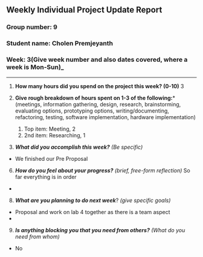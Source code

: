 ## Weekly Individual Project Update Report
### Group number: 9
### Student name: Cholen Premjeyanth
### Week: 3(Give week number and also dates covered, where a week is Mon-Sun)_
___
1. **How many hours did you spend on the project this week? (0-10)**
   3 

3. **Give rough breakdown of hours spent on 1-3 of the following:***
   (meetings, information gathering, design, research, brainstorming, evaluating options, prototyping options, writing/documenting, refactoring, testing, software implementation, hardware implementation)
   1. Top item: Meeting, 2
   2. 2nd item: Researching, 1
4. ***What did you accomplish this week?*** _(Be specific)_
  - We finished our Pre Proposal

6. ***How do you feel about your progress?*** _(brief, free-form reflection)_
   So far everything is in order
  - 
8. ***What are you planning to do next week***? _(give specific goals)_
  - Proposal and work on lab 4 together as there is a team aspect
  - 
9. ***Is anything blocking you that you need from others?*** _(What do you need from whom)_
  - No

